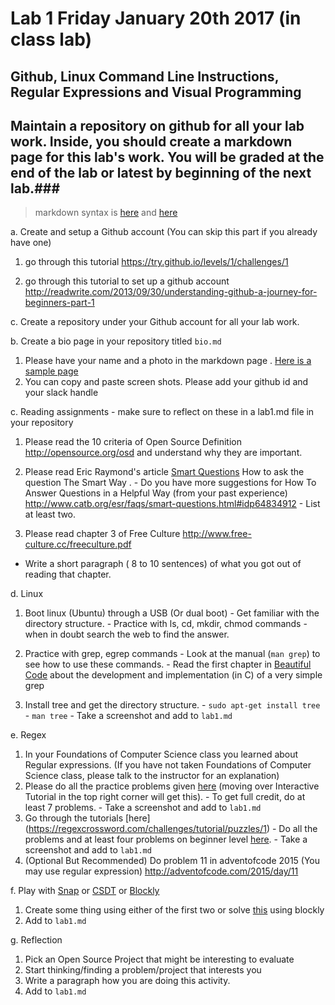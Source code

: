 # Lab 1  Friday January 20th 2017 (in class lab)

## Github, Linux Command Line Instructions, Regular Expressions and Visual Programming

## Maintain a repository on github for all your lab work. Inside, you should create a markdown page for this lab's work. You will be graded at the end of the lab or latest by beginning of the next lab.###
> markdown syntax is [here](https://help.github.com/articles/basic-writing-and-formatting-syntax/) and [here](https://guides.github.com/features/mastering-markdown/) 

a. Create and setup a Github account (You can skip this part if you already have one)
  1. go through this tutorial https://try.github.io/levels/1/challenges/1

  2. go through this tutorial to set up a github account http://readwrite.com/2013/09/30/understanding-github-a-journey-for-beginners-part-1

c. Create a repository under your Github account for all your lab work.

b. Create a bio page in your repository titled `bio.md`
  1. Please have your name and a photo in the markdown page . [Here is a sample page](https://github.com/mskmoorthy/Doc-ex1/blob/master/lab-1-sample.Md) 
  2. You can copy and paste screen shots. Please add your github id and your slack handle

c. Reading assignments - make sure to reflect on these in a lab1.md file in your repository 
  1. Please read the 10 criteria of Open Source Definition http://opensource.org/osd and understand why they are important.

  2. Please read Eric Raymond's article [Smart Questions](http://www.catb.org/esr/faqs/smart-questions.html) How to ask the question The Smart Way . 
    - Do you have more suggestions for How To Answer Questions in a Helpful Way (from your past experience) http://www.catb.org/esr/faqs/smart-questions.html#idp64834912 
    - List at least two.
  3. Please read chapter 3 of Free Culture http://www.free-culture.cc/freeculture.pdf
   - Write a short paragraph ( 8 to 10 sentences) of what you got out of reading that chapter.
  
d. Linux 
  1. Boot linux (Ubuntu) through a USB (Or dual boot)
    - Get familiar with the directory structure.
    - Practice with ls, cd, mkdir, chmod commands - when in doubt search the web to find the answer.

  2. Practice with grep, egrep commands
    - Look at the manual (`man grep`) to see how to use these commands. 
    - Read the first chapter in [Beautiful Code](https://github.com/onestraw/ebook/blob/master/09_other/%E4%BB%A3%E7%A0%81%E4%B9%8B%E7%BE%8EBeautiful%20Code.pdf) about the development and implementation (in C) of a very simple grep  

  3. Install tree and get the directory structure. 
    - `sudo apt-get install tree`
    - `man tree`
    - Take a screenshot and add to `lab1.md`

e. Regex
  1. In your Foundations of Computer Science class you learned about Regular expressions. (If you have not taken Foundations of Computer Science class, please talk to the instructor for an explanation)  
  2. Please do all the practice problems given [here](http://regexone.com/) (moving over Interactive Tutorial in the top right corner will get this). 
    - To get full credit, do at least 7 problems.
    - Take a screenshot and add to `lab1.md`
  3. Go through the tutorials [here] (https://regexcrossword.com/challenges/tutorial/puzzles/1) 
    - Do all the problems and at least four problems on beginner level [here](https://regexcrossword.com/challenges/beginner/puzzles/1 ).
    - Take a screenshot and add to `lab1.md`
  4. (Optional But Recommended) Do problem 11 in adventofcode 2015 (You may use regular expression) http://adventofcode.com/2015/day/11


f. Play with [Snap](http://snap.berkeley.edu/) or [CSDT](https://community.csdt.rpi.edu/) or
[Blockly](https://blockly-games.appspot.com/) 
  1. Create some thing using either of the first two or solve [this](https://blockly-games.appspot.com/maze?lang=en&level=10&skin=0) using blockly
  2. Add to `lab1.md`


g. Reflection
 1. Pick an Open Source Project that might be interesting to evaluate
 1. Start thinking/finding a problem/project that interests you 
 2. Write a paragraph how you are doing this activity.
 3. Add to `lab1.md`
